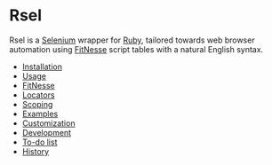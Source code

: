 Rsel
====

Rsel is a [Selenium](http://seleniumhq.org) wrapper for
[Ruby](http://ruby-lang.org), tailored towards web browser automation using
[FitNesse](http://fitnesse.org) script tables with a natural English syntax.

- [Installation](install.md)
- [Usage](usage.md)
- [FitNesse](fitnesse.md)
- [Locators](locators.md)
- [Scoping](scoping.md)
- [Examples](examples.md)
- [Customization](custom.md)
- [Development](development.md)
- [To-do list](todo.md)
- [History](history.md)

